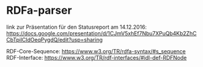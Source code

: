 # RDFa-parser

link zur Präsentation für den Statusreport am 14.12.2016:
https://docs.google.com/presentation/d/1CJmV5xhEf7Nbu7XPuQb4Kb2ZhCCbTpilCIdOeqPygdQ/edit?usp=sharing

RDF-Core-Sequence: https://www.w3.org/TR/rdfa-syntax/#s_sequence
RDF-Interface: https://www.w3.org/TR/rdf-interfaces/#idl-def-RDFNode